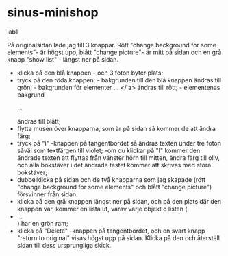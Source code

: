 # sinus-minishop
lab1

På originalsidan lade jag till 3 knappar.
Rött "change background for some elements"- är högst upp, blått "change picture"- är mitt på sidan och en grå knapp "show list" - längst ner på sidan.

- klicka på den blå knappen - och 3 foton byter plats;
- tryck på den röda knappen: 
      - bakgrunden till den blå knappen ändras till grön; 
      - bakgrunden för elementer <a> ... </ a> ändras till rött; 
      - elementenas bakgrund <p> ... </p> ändras till blått;
- flytta musen över knapparna, som är på sidan så kommer de att ändra färg;
- tryck på "i" -knappen på tangentbordet så ändras texten under tre foton såväl som textfärgen till violet;
   -om du klickar på "I" kommer den ändrade texten att flyttas från vänster hörn till mitten, 
    ändra färg till oliv, och alla bokstäver i det ändrade testet kommer att skrivas med stora bokstäver;
- dubbelklicka på sidan och de två knapparna som jag skapade (rött "change background for some elements" och blått "change picture") försvinner från sidan.
- klicka på den grå knappen längst ner på sidan, och på den plats där den knappen var, kommer en lista ut, varav varje objekt o listen (<li>...</li>) har en grön ram;
- klicka på "Delete" -knappen på tangentbordet, och en svart knapp "return to original" visas högst upp på sidan. 
  Klicka på den och återställ sidan till dess ursprungliga skick.

